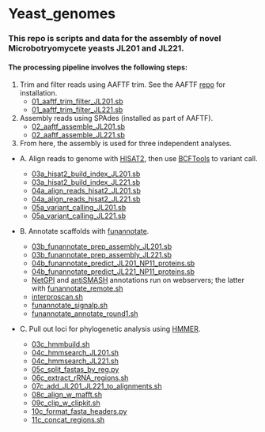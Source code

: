 # Yeast_genomes

### This repo is scripts and data for the assembly of novel Microbotryomycete yeasts JL201 and JL221.

#### The processing pipeline involves the following steps:

1. Trim and filter reads using AAFTF trim. See the AAFTF [repo](https://github.com/stajichlab/AAFTF) for installation.
    - [01_aaftf_trim_filter_JL201.sb](https://github.com/liberjul/Yeast_genomes/blob/main/scripts/01_aaftf_trim_filter_JL201.sb)
    - [01_aaftf_trim_filter_JL221.sb](https://github.com/liberjul/Yeast_genomes/blob/main/scripts/01_aaftf_trim_filter_JL221.sb)
2. Assembly reads using SPAdes (installed as part of AAFTF).
    - [02_aaftf_assemble_JL201.sb](https://github.com/liberjul/Yeast_genomes/blob/main/scripts/02_aaftf_assemble_JL201.sb)
    - [02_aaftf_assemble_JL221.sb](https://github.com/liberjul/Yeast_genomes/blob/main/scripts/02_aaftf_assemble_JL221.sb)
3. From here, the assembly is used for three independent analyses.

  - A. Align reads to genome with [HISAT2](http://daehwankimlab.github.io/hisat2/), then use [BCFTools](http://samtools.github.io/bcftools/bcftools.html) to variant call.
      - [03a_hisat2_build_index_JL201.sb](https://github.com/liberjul/Yeast_genomes/blob/main/scripts/03a_hisat2_build_index_JL201.sb)
      - [03a_hisat2_build_index_JL221.sb](https://github.com/liberjul/Yeast_genomes/blob/main/scripts/03a_hisat2_build_index_JL221.sb)
      - [04a_align_reads_hisat2_JL201.sb](https://github.com/liberjul/Yeast_genomes/blob/main/scripts/04a_align_reads_hisat2_JL201.sb)
      - [04a_align_reads_hisat2_JL221.sb](https://github.com/liberjul/Yeast_genomes/blob/main/scripts/04a_align_reads_hisat2_JL221.sb)
      - [05a_variant_calling_JL201.sb](https://github.com/liberjul/Yeast_genomes/blob/main/scripts/05a_variant_calling_JL201.sb)
      - [05a_variant_calling_JL221.sb](https://github.com/liberjul/Yeast_genomes/blob/main/scripts/05a_variant_calling_JL221.sb)

  - B. Annotate scaffolds with [funannotate](https://github.com/nextgenusfs/funannotate/).
      - [03b_funannotate_prep_assembly_JL201.sb](https://github.com/liberjul/Yeast_genomes/blob/main/scripts/03b_funannotate_prep_assembly_JL201.sb)
      - [03b_funannotate_prep_assembly_JL221.sb](https://github.com/liberjul/Yeast_genomes/blob/main/scripts/03b_funannotate_prep_assembly_JL221.sb)
      - [04b_funannotate_predict_JL201_NP11_proteins.sb](https://github.com/liberjul/Yeast_genomes/blob/main/scripts/04b_funannotate_predict_JL201_NP11_proteins.sb)
      - [04b_funannotate_predict_JL221_NP11_proteins.sb](https://github.com/liberjul/Yeast_genomes/blob/main/scripts/04b_funannotate_predict_JL221_NP11_proteins.sb)
      - [NetGPI](https://services.healthtech.dtu.dk/service.php?NetGPI-1.1) and [antiSMASH](https://fungismash.secondarymetabolites.org/#!/start) annotations run on webservers; the latter with [funannotate_remote.sh](https://github.com/liberjul/Yeast_genomes/blob/main/scripts/funannotate_remote.sh)
      - [interproscan.sh](https://github.com/liberjul/Yeast_genomes/blob/main/scripts/interproscan.sh)
      - [funannotate_signalp.sh](https://github.com/liberjul/Yeast_genomes/blob/main/scripts/funannotate_signalp.sh)
      - [funannotate_annotate_round1.sh](https://github.com/liberjul/Yeast_genomes/blob/main/scripts/funannotate_annotate_round1.sh)
  - C. Pull out loci for phylogenetic analysis using [HMMER](http://hmmer.org/).
      - [03c_hmmbuild.sh](https://github.com/liberjul/Yeast_genomes/blob/main/scripts/03c_hmmbuild.sh)
      - [04c_hmmsearch_JL201.sh](https://github.com/liberjul/Yeast_genomes/blob/main/scripts/04c_hmmsearch_JL201.sh)
      - [04c_hmmsearch_JL221.sh](https://github.com/liberjul/Yeast_genomes/blob/main/scripts/04c_hmmsearch_JL221.sh)
      - [05c_split_fastas_by_reg.py](https://github.com/liberjul/Yeast_genomes/blob/main/scripts/05c_split_fastas_by_reg.py)
      - [06c_extract_rRNA_regions.sh](https://github.com/liberjul/Yeast_genomes/blob/main/scripts/06c_extract_rRNA_regions.sh)
      - [07c_add_JL201_JL221_to_alignments.sh](https://github.com/liberjul/Yeast_genomes/blob/main/scripts/07c_add_JL201_JL221_to_alignments.sh)
      - [08c_align_w_mafft.sh](https://github.com/liberjul/Yeast_genomes/blob/main/scripts/08c_align_w_mafft.sh)
      - [09c_clip_w_clipkit.sh](https://github.com/liberjul/Yeast_genomes/blob/main/scripts/09c_clip_w_clipkit.sh)
      - [10c_format_fasta_headers.py](https://github.com/liberjul/Yeast_genomes/blob/main/scripts/10c_format_fasta_headers.py)
      - [11c_concat_regions.sh](https://github.com/liberjul/Yeast_genomes/blob/main/scripts/11c_concat_regions.sh)
